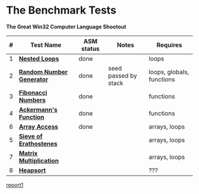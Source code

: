

# The Benchmark  Tests

**The Great Win32 Computer Language Shootout**

| #    | Test Name                                                    | ASM status | Notes                | Requires                  |
| ---- | ------------------------------------------------------------ | ---------- | -------------------- | ------------------------- |
| 1    | [**Nested Loops**](http://dada.perl.it/shootout/nestedloop_details.html) | done       |                      | loops                     |
| 2    | [**Random Number Generator**](http://dada.perl.it/shootout/random_details.html) | done       | seed passed by stack | loops, globals, functions |
| 3    | [**Fibonacci Numbers**](http://dada.perl.it/shootout/fibo_details.html) | done       |                      | functions                 |
| 4    | [**Ackermann's Function**](http://dada.perl.it/shootout/ackermann_details.html) | done       |                      | functions                 |
| 6    | [**Array Access**](http://dada.perl.it/shootout/ary3_details.html) | done       |                      | arrays, loops             |
| 5    | [**Sieve of Erathostenes**](http://dada.perl.it/shootout/sieve_details.html) |            |                      | arrays, loops             |
| 7    | [**Matrix Multiplication**](http://dada.perl.it/shootout/matrix_details.html) |            |                      | arrays, loops             |
| 8    | [**Heapsort**](http://dada.perl.it/shootout/heapsort_details.html) |            |                      | ???                       |



[report1](bench/report_1672766337.md)

